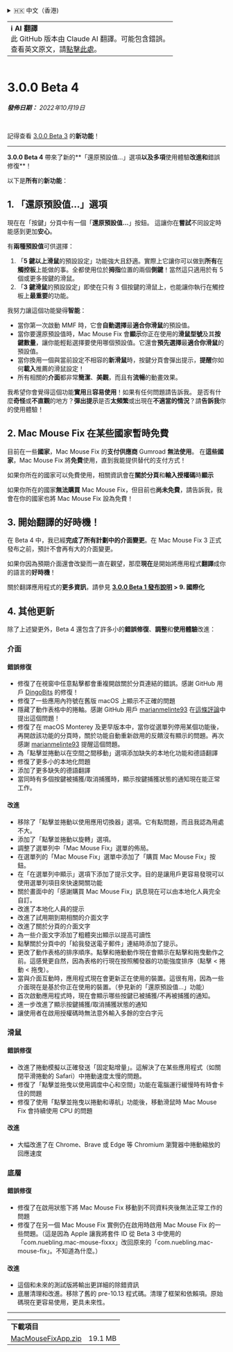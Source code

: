 <details>
<summary>🇭🇰 中文（香港)</summary>

[🇬🇧 English (GitHub)](https://github.com/noah-nuebling/mac-mouse-fix/releases/tag/3.0.0-Beta-4)\
[🇦🇩 Català](https://redirect.macmousefix.com/?target=mmf-release&tag=3.0.0-Beta-4&locale=ca)\
[🇩🇪 Deutsch](https://redirect.macmousefix.com/?target=mmf-release&tag=3.0.0-Beta-4&locale=de)\
[🇪🇸 Español](https://redirect.macmousefix.com/?target=mmf-release&tag=3.0.0-Beta-4&locale=es)\
[🇫🇷 Français](https://redirect.macmousefix.com/?target=mmf-release&tag=3.0.0-Beta-4&locale=fr)\
[🇮🇩 Indonesia](https://redirect.macmousefix.com/?target=mmf-release&tag=3.0.0-Beta-4&locale=id)\
[🇮🇹 Italiano](https://redirect.macmousefix.com/?target=mmf-release&tag=3.0.0-Beta-4&locale=it)\
[🇭🇺 Magyar](https://redirect.macmousefix.com/?target=mmf-release&tag=3.0.0-Beta-4&locale=hu)\
[🇳🇱 Nederlands](https://redirect.macmousefix.com/?target=mmf-release&tag=3.0.0-Beta-4&locale=nl)\
[🇵🇱 Polski](https://redirect.macmousefix.com/?target=mmf-release&tag=3.0.0-Beta-4&locale=pl)\
[🇧🇷 Português (Brasil)](https://redirect.macmousefix.com/?target=mmf-release&tag=3.0.0-Beta-4&locale=pt-BR)\
[🇵🇹 Português (Portugal)](https://redirect.macmousefix.com/?target=mmf-release&tag=3.0.0-Beta-4&locale=pt-PT)\
[🇷🇴 Română](https://redirect.macmousefix.com/?target=mmf-release&tag=3.0.0-Beta-4&locale=ro)\
[🇸🇪 Svenska](https://redirect.macmousefix.com/?target=mmf-release&tag=3.0.0-Beta-4&locale=sv)\
[🇻🇳 Tiếng Việt](https://redirect.macmousefix.com/?target=mmf-release&tag=3.0.0-Beta-4&locale=vi)\
[🇹🇷 Türkçe](https://redirect.macmousefix.com/?target=mmf-release&tag=3.0.0-Beta-4&locale=tr)\
[🇨🇿 Čeština](https://redirect.macmousefix.com/?target=mmf-release&tag=3.0.0-Beta-4&locale=cs)\
[🇬🇷 Ελληνικά](https://redirect.macmousefix.com/?target=mmf-release&tag=3.0.0-Beta-4&locale=el)\
[🇷🇺 Русский](https://redirect.macmousefix.com/?target=mmf-release&tag=3.0.0-Beta-4&locale=ru)\
[🇺🇦 Українська](https://redirect.macmousefix.com/?target=mmf-release&tag=3.0.0-Beta-4&locale=uk)\
[🇮🇱 עברית](https://redirect.macmousefix.com/?target=mmf-release&tag=3.0.0-Beta-4&locale=he)\
[🇸🇦 العربية](https://redirect.macmousefix.com/?target=mmf-release&tag=3.0.0-Beta-4&locale=ar)\
[🇮🇳 हिन्दी](https://redirect.macmousefix.com/?target=mmf-release&tag=3.0.0-Beta-4&locale=hi)\
[🇹🇭 ไทย](https://redirect.macmousefix.com/?target=mmf-release&tag=3.0.0-Beta-4&locale=th)\
[🇨🇳 中文 (简体)](https://redirect.macmousefix.com/?target=mmf-release&tag=3.0.0-Beta-4&locale=zh-Hans)\
[🇨🇳 中文 (繁體)](https://redirect.macmousefix.com/?target=mmf-release&tag=3.0.0-Beta-4&locale=zh-Hant)\
**🇭🇰 中文（香港)**\
[🇯🇵 日本語](https://redirect.macmousefix.com/?target=mmf-release&tag=3.0.0-Beta-4&locale=ja)\
[🇰🇷 한국어](https://redirect.macmousefix.com/?target=mmf-release&tag=3.0.0-Beta-4&locale=ko)\
[Help translate Mac Mouse Fix to different languages!](https://github.com/noah-nuebling/mac-mouse-fix/discussions/731)
</details>
<table align=><td>
<b>ℹ️ AI 翻譯</b><br>
此 GitHub 版本由 Claude AI 翻譯。可能包含錯誤。<br>
查看英文原文，請<a href="https://github.com/noah-nuebling/mac-mouse-fix/releases/tag/3.0.0-Beta-4">點擊此處</a>。
</td></table>

<table></table>

# 3.0.0 Beta 4
***發佈日期：** 2022年10月19日*

<br>

記得查看 [3.0.0 Beta 3](https://redirect.macmousefix.com/?target=mmf-release&tag=3.0.0-Beta-3&locale=zh-HK) 的**新功能**！

---

**3.0.0 Beta 4** 帶來了新的**「還原預設值...」選項**以及多項**使用體驗**改進和**錯誤修復**！

以下是**所有**的**新功能**：

## 1. 「還原預設值...」選項

現在在「按鍵」分頁中有一個「**還原預設值...**」按鈕。
這讓你在**嘗試**不同設定時能感到更加**安心**。

有**兩種預設值**可供選擇：

1. 「**5 鍵以上滑鼠**的預設設定」功能強大且舒適。實際上它讓你可以做到**所有**在**觸控板**上能做的事。全都使用位於**拇指**位置的兩個**側鍵**！當然這只適用於有 5 個或更多按鍵的滑鼠。
2. 「**3 鍵滑鼠**的預設設定」即使在只有 3 個按鍵的滑鼠上，也能讓你執行在觸控板上**最重要**的功能。

我努力讓這個功能變得**智能**：

- 當你第一次啟動 MMF 時，它會**自動選擇**最**適合你滑鼠**的預設值。
- 當你要還原預設值時，Mac Mouse Fix 會**顯示**你正在使用的**滑鼠型號**及其**按鍵數量**，讓你能輕鬆選擇要使用哪個預設值。它還會**預先選擇**最**適合你滑鼠**的預設值。
- 當你換用一個與當前設定不相容的**新滑鼠**時，按鍵分頁會彈出提示，**提醒**你如何**載入**推薦的滑鼠設定！
- 所有相關的**介面**都非常**簡潔**、**美觀**，而且有**流暢**的動畫效果。

我希望你會覺得這個功能**實用**且**容易使用**！如果有任何問題請告訴我。
是否有什麼**奇怪**或**不直觀**的地方？**彈出提示**是否**太頻繁**或出現在**不適當的情況**？請**告訴我**你的使用體驗！

## 2. Mac Mouse Fix 在某些國家暫時免費

目前在一些**國家**，Mac Mouse Fix 的**支付供應商** Gumroad **無法使用**。
在**這些國家**，Mac Mouse Fix 將**免費**使用，直到我能提供替代的支付方式！

如果你所在的國家可以免費使用，相關資訊會在**關於分頁**和**輸入授權碼**時**顯示**

如果你所在的國家**無法購買** Mac Mouse Fix，但目前也**尚未免費**，請告訴我，我會在你的國家也將 Mac Mouse Fix 設為免費！

## 3. 開始翻譯的好時機！

在 Beta 4 中，我已經**完成了所有計劃中的介面變更**。在 Mac Mouse Fix 3 正式發布之前，預計不會再有大的介面變更。

如果你因為預期介面還會改變而一直在觀望，那麼**現在**是開始將應用程式**翻譯**成你的語言的**好時機**！

關於翻譯應用程式的**更多資訊**，請參見 **[3.0.0 Beta 1 發布說明](https://redirect.macmousefix.com/?target=mmf-release&tag=3.0.0-Beta-1.1&locale=zh-HK) > 9. 國際化**

## 4. 其他更新

除了上述變更外，Beta 4 還包含了許多小的**錯誤修復**、**調整**和**使用體驗**改進：

### 介面

#### 錯誤修復

- 修復了在視窗中任意點擊都會重複開啟關於分頁連結的錯誤。感謝 GitHub 用戶 [DingoBits](https://github.com/DingoBits) 的修復！
- 修復了一些應用內符號在舊版 macOS 上顯示不正確的問題
- 隱藏了動作表格中的捲軸。感謝 GitHub 用戶 [marianmelinte93](https://github.com/marianmelinte93) 在[這條評論](https://github.com/noah-nuebling/mac-mouse-fix/discussions/366#discussioncomment-3728994)中提出這個問題！
- 修復了在 macOS Monterey 及更早版本中，當你從選單列停用某個功能後，再開啟該功能的分頁時，關於功能自動重新啟用的反饋沒有顯示的問題。再次感謝 [marianmelinte93](https://github.com/marianmelinte93) 提醒這個問題。
- 為「點擊並捲動以在空間之間移動」選項添加缺失的本地化功能和德語翻譯
- 修復了更多小的本地化問題
- 添加了更多缺失的德語翻譯
- 當同時有多個按鍵被捕獲/取消捕獲時，顯示按鍵捕獲狀態的通知現在能正常工作。

#### 改進

- 移除了「點擊並捲動以使用應用切換器」選項。它有點問題，而且我認為用處不大。
- 添加了「點擊並捲動以旋轉」選項。
- 調整了選單列中「Mac Mouse Fix」選單的佈局。
- 在選單列的「Mac Mouse Fix」選單中添加了「購買 Mac Mouse Fix」按鈕。
- 在「在選單列中顯示」選項下添加了提示文字。目的是讓用戶更容易發現可以使用選單列項目來快速開關功能
- 關於畫面中的「感謝購買 Mac Mouse Fix」訊息現在可以由本地化人員完全自訂。
- 改進了本地化人員的提示
- 改進了試用期到期相關的介面文字
- 改進了關於分頁的介面文字
- 為一些介面文字添加了粗體突出顯示以提高可讀性
- 點擊關於分頁中的「給我發送電子郵件」連結時添加了提示。
- 更改了動作表格的排序順序。點擊和捲動動作現在會顯示在點擊和拖曳動作之前。這感覺更自然，因為表格的行現在按照觸發器的功能強度排序（點擊 < 捲動 < 拖曳）。
- 當與介面互動時，應用程式現在會更新正在使用的裝置。這很有用，因為一些介面現在是基於你正在使用的裝置。（參見新的「還原預設值...」功能）
- 首次啟動應用程式時，現在會顯示哪些按鍵已被捕獲/不再被捕獲的通知。
- 進一步改進了顯示按鍵捕獲/取消捕獲狀態的通知
- 讓使用者在啟用授權碼時無法意外輸入多餘的空白字元

### 滑鼠

#### 錯誤修復

- 改進了捲動模擬以正確發送「固定點增量」。這解決了在某些應用程式（如關閉平滑捲動的 Safari）中捲動速度太慢的問題。
- 修復了「點擊並拖曳以使用調度中心和空間」功能在電腦運行緩慢時有時會卡住的問題
- 修復了使用「點擊並拖曳以捲動和導航」功能後，移動滑鼠時 Mac Mouse Fix 會持續使用 CPU 的問題

#### 改進

- 大幅改進了在 Chrome、Brave 或 Edge 等 Chromium 瀏覽器中捲動縮放的回應速度

### 底層

#### 錯誤修復

- 修復了在啟用狀態下將 Mac Mouse Fix 移動到不同資料夾後無法正常工作的問題
- 修復了在另一個 Mac Mouse Fix 實例仍在啟用時啟用 Mac Mouse Fix 的一些問題。（這是因為 Apple 讓我將套件 ID 從 Beta 3 中使用的「com.nuebling.mac-mouse-fixxx」改回原來的「com.nuebling.mac-mouse-fix」。不知道為什麼。）

#### 改進

- 這個和未來的測試版將輸出更詳細的除錯資訊
- 底層清理和改進。移除了舊的 pre-10.13 程式碼。清理了框架和依賴項。原始碼現在更容易使用，更具未來性。

---

<table align="start">
<tr>
    <td colspan=2>
        <b>下載項目</b>
    </td>
</tr>
<tr>
    <td><a href="https://github.com/noah-nuebling/mac-mouse-fix/releases/download/3.0.0-Beta-4/MacMouseFixApp.zip">MacMouseFixApp.zip</a></td>
    <td>19.1 MB</td>
</tr>
</table>